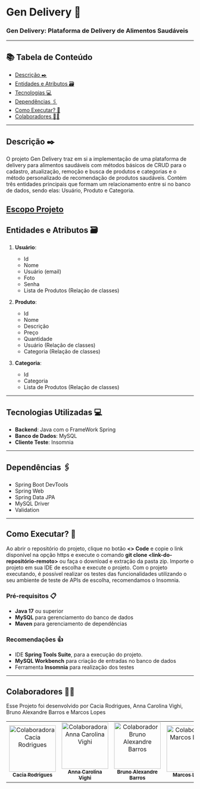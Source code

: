 # Gen Delivery :fork_and_knife:

### Gen Delivery: Plataforma de Delivery de Alimentos Saudáveis

---

## 📚 Tabela de Conteúdo
- [Descrição :black_nib:](#descrição-black_nib)
- [Entidades e Atributos :card_file_box:](#entidades-e-atributos-card_file_box)
- [Tecnologias :computer:](#tecnologias-utilizadas-computer)
- [Dependências :paperclips:](#dependências-paperclips)
- [Como Executar? :runner:](#como-executar-runner)
- [Colaboradores :technologist:](#colaboradores-technologist)

---

## Descrição :black_nib:
O projeto Gen Delivery traz em si a implementação de uma plataforma de delivery para alimentos saudáveis com métodos básicos de CRUD para o cadastro, atualização, remoção e busca de produtos e categorias e o método personalizado de recomendação de produtos saudáveis. Contém três entidades principais que formam um relacionamento entre si no banco de dados, sendo elas: Usuário, Produto e Categoria.

## [Escopo Projeto](docs/escopo-projeto.pdf)

## Entidades e Atributos :card_file_box:  
1. **Usuário**:
   - Id
   - Nome
   - Usuário (email)
   - Foto
   - Senha
   - Lista de Produtos (Relação de classes)

2. **Produto**:
   - Id
   - Nome
   - Descrição
   - Preço
   - Quantidade
   - Usuário (Relação de classes)
   - Categoria (Relação de classes)

3. **Categoria**:
   - Id
   - Categoria
   - Lista de Produtos (Relação de classes)


---

##  Tecnologias Utilizadas :computer:
- **Backend**: Java com o FrameWork Spring
- **Banco de Dados**: MySQL
- **Cliente Teste**: Insomnia

---

## Dependências :paperclips:
  - Spring Boot DevTools
  - Spring Web
  - Spring Data JPA
  - MySQL Driver
  - Validation

---

## Como Executar? :runner:
Ao abrir o repositório do projeto, clique no botão **<> Code** e copie o link disponível na opção https e execute o comando **git clone <link-do-repositório-remoto>** ou faça o download e extração da pasta zip. Importe o projeto em sua IDE de escolha e execute o projeto. Com o projeto executando, é possível realizar os testes das funcionalidades utilizando o seu ambiente de teste de APIs de escolha, recomendamos o Insomnia.

### Pré-requisitos :clipboard:
   - **Java 17** ou superior
   - **MySQL** para gerenciamento do banco de dados
   - **Maven** para gerenciamento de dependências

### Recomendações :thumbsup:
   - IDE **Spring Tools Suite**, para a execução do projeto.
   - **MySQL Workbench** para criação de entradas no banco de dados
   - Ferramenta **Insomnia** para realização dos testes
     
---

## Colaboradores :technologist:
Esse Projeto foi desenvolvido por Cacia Rodrigues, Anna Carolina Vighi, Bruno Alexandre Barros e Marcos Lopes

<table>
  <tr>
    <td align="center">
      <a href="https://github.com/CaciaRodrigues">
        <img src="https://avatars.githubusercontent.com/u/98604798?v=4" width="125px;" alt="Colaboradora Cacia Rodrigues"/><br />
        <sub><b>Cacia Rodrigues</b></sub>
      </a>
    </td>
    <td align="center">
      <a href="https://github.com/annavighi">
        <img src="https://avatars.githubusercontent.com/u/180130500?v=4" width="125px;" alt="Colaboradora Anna Carolina Vighi"/><br />
        <sub><b>Anna Carolina Vighi</b></sub>
      </a>
    </td>
        <td align="center">
      <a href="https://github.com/brunoalexb">
        <img src="https://avatars.githubusercontent.com/u/88696076?v=4" width="125px;" alt="Colaborador Bruno Alexandre Barros"/><br />
        <sub><b>Bruno Alexandre Barros</b></sub>
      </a>
    </td>
          <td align="center">
      <a href="https://github.com/marcoslopesdev">
        <img src="https://avatars.githubusercontent.com/u/110929754?v=4" width="125px;" alt="Colaborador Marcos Lopes"/><br />
        <sub><b>Marcos Lopes</b></sub>
      </a>
    </td>
  </tr>
</table>

